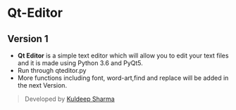 # Qt-Editor
## Version 1
- **Qt Editor** is a simple text editor which will allow you to edit your text files and it is made using Python 3.6 and PyQt5.
- Run through qteditor.py
- More functions including font, word-art,find and replace will be added in the next Version.
> Developed by [Kuldeep Sharma](https://github.com/SoleCodr)
